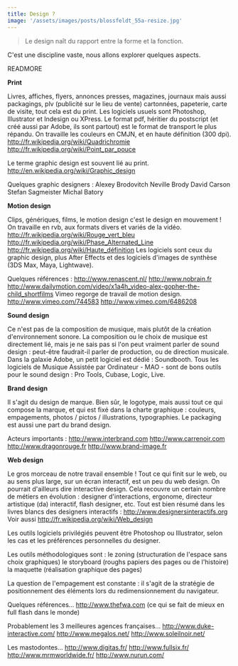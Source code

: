 ```yaml
---
title: Design ?
image: '/assets/images/posts/blossfeldt_55a-resize.jpg'
---
```


>Le design naît du rapport entre la forme et la fonction.

C'est une discipline vaste, nous allons explorer quelques aspects.

READMORE


**Print**

Livres, affiches, flyers, annonces presses, magazines, journaux mais aussi packagings, plv (publicité sur le lieu de vente) cartonnées, papeterie, carte de visite, tout cela est du print.
Les logiciels usuels sont Photoshop, Illustrator et Indesign ou XPress.
Le format pdf, héritier du postscript (et créé aussi par Adobe, ils sont partout) est le format de transport le plus répandu.
On travaille les couleurs en CMJN, et en haute définition (300 dpi).
http://fr.wikipedia.org/wiki/Quadrichromie
http://fr.wikipedia.org/wiki/Point_par_pouce

Le terme graphic design est souvent lié au print.
http://en.wikipedia.org/wiki/Graphic_design

Quelques graphic designers :
Alexey Brodovitch
Neville Brody
David Carson
Stefan Sagmeister
Michal Batory


**Motion design**

Clips, génériques, films, le motion design c'est le design en mouvement !
On travaille en rvb, aux formats divers et variés de la vidéo.
http://fr.wikipedia.org/wiki/Rouge_vert_bleu
http://fr.wikipedia.org/wiki/Phase_Alternated_Line
http://fr.wikipedia.org/wiki/Haute_définition
Les logiciels sont ceux du graphic design, plus After Effects et des logiciels d'images de synthèse (3DS Max, Maya, Lightwave).

Quelques références :
http://www.renascent.nl/
http://www.nobrain.fr
http://www.dailymotion.com/video/x1a4h_video-alex-gopher-the-child_shortfilms
Vimeo regorge de travail de motion design.
http://www.vimeo.com/744583
http://www.vimeo.com/6486208


**Sound design**

Ce n'est pas de la composition de musique, mais plutôt de la création d'environnement sonore. La composition ou le choix de musique est directement lié, mais je ne sais pas si l'on peut vraiment parler de sound design : peut-être faudrait-il parler de production, ou de direction musicale.
Dans la galaxie Adobe, un petit logiciel est dédié : Soundbooth.
Tous les logiciels de Musique Assistée par Ordinateur - MAO - sont de bons outils pour le sound design : Pro Tools, Cubase, Logic, Live.


**Brand design**

Il s'agit du design de marque. Bien sûr, le logotype, mais aussi tout ce qui compose la marque, et qui est fixé dans la charte graphique : couleurs, empagements, photos / pictos / illustrations, typographies.
Le packaging est aussi une part du brand design.

Acteurs importants :
http://www.interbrand.com
http://www.carrenoir.com
http://www.dragonrouge.fr
http://www.brand-image.fr


**Web design**

Le gros morceau de notre travail ensemble !
Tout ce qui finit sur le web, ou au sens plus large, sur un écran interactif, est un peu du web design. On pourrait d'ailleurs dire interactive design. Cela recouvre un certain nombre de métiers en évolution : designer d'interactions, ergonome, directeur artistique (da) interactif, flash designer, etc.
Tout est bien résumé dans les livres blancs des designers interactifs :
http://www.designersinteractifs.org
Voir aussi
http://fr.wikipedia.org/wiki/Web_design

Les outils logiciels privilégiés peuvent être Photoshop ou Illustrator, selon les cas et les préférences personnelles du designer.

Les outils méthodologiques sont :
le zoning (structuration de l'espace sans choix graphiques)
le storyboard (roughs papiers des pages ou de l'histoire)
la maquette (réalisation graphique des pages)

La question de l'empagement est constante : il s'agit de la stratégie de positionnement des éléments lors du redimensionnement du navigateur.

Quelques références...
http://www.thefwa.com (ce qui se fait de mieux en full flash dans le monde)

Probablement les 3 meilleures agences françaises...
http://www.duke-interactive.com/
http://www.megalos.net/
http://www.soleilnoir.net/

Les mastodontes...
http://www.digitas.fr/
http://www.fullsix.fr/
http://www.mrmworldwide.fr/
http://www.nurun.com/
